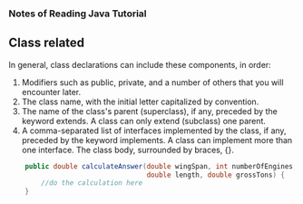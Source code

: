 ### Notes of Reading Java Tutorial
## Class related
In general, class declarations can include these components, in order:

1. Modifiers such as public, private, and a number of others that you will encounter later.
2. The class name, with the initial letter capitalized by convention.
3. The name of the class's parent (superclass), if any, preceded by the keyword extends. A class can only extend (subclass) one parent.
4. A comma-separated list of interfaces implemented by the class, if any, preceded by the keyword implements. A class can implement more than one interface.  The class body, surrounded by braces, {}.

```java
	public double calculateAnswer(double wingSpan, int numberOfEngines,
	                              double length, double grossTons) {
	    //do the calculation here
	}
```